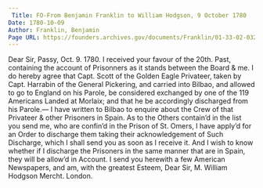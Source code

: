 ```yaml
---
 Title: FO-From Benjamin Franklin to William Hodgson, 9 October 1780
Date: 1780-10-09
Author: Franklin, Benjamin
Page URL: https://founders.archives.gov/documents/Franklin/01-33-02-0328
---
```


Dear Sir,
Passy, Oct. 9. 1780.
I received your favour of the 20th. Past, containing the account of Prisonners as it stands between the Board & me. I do hereby agree that Capt. Scott of the Golden Eagle Privateer, taken by Capt. Harrabin of the General Pickering, and carried into Bilbao, and allowed to go to England on his Parole, be considered exchanged by one of the 119 Americans Landed at Morlaix; and that he be accordingly discharged from his Parole.— I have written to Bilbao to enquire about the Crew of that Privateer & other Prisoners in Spain. As to the Others contain’d in the list you send me, who are confin’d in the Prison of St. Omers, I have apply’d for an Order to discharge them taking their acknowledgement of Such Discharge, which I shall send you as soon as I receive it. And I wish to know whether if I discharge the Prisoners in the same manner that are in Spain, they will be allow’d in Account. I send you herewith a few American Newspapers, and am, with the greatest Esteem, Dear Sir,
M. William Hodgson Mercht. London.

